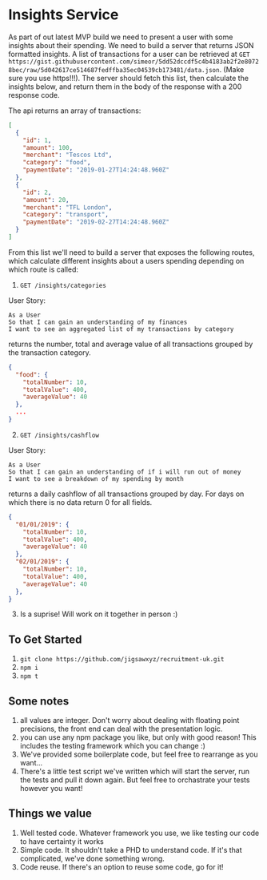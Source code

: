 # Insights Service

As part of out latest MVP build we need to present a user with some insights about their spending. We need to build a server that returns JSON formatted insights. A list of transactions for a user can be retrieved at `GET https://gist.githubusercontent.com/simeor/5dd52dccdf5c4b4183ab2f2e80728bec/raw/5d042617ce514687fedffba35ec04539cb173481/data.json`. (Make sure you use https!!!). The server should fetch this list, then calculate the insights below, and return them in the body of the response with a 200 response code. 

The api returns an array of transactions:

```json
[
  {
    "id": 1,
    "amount": 100,
    "merchant": "Tescos Ltd",
    "category": "food",
    "paymentDate": "2019-01-27T14:24:48.960Z"
  },
  {
    "id": 2,
    "amount": 20,
    "merchant": "TFL London",
    "category": "transport",
    "paymentDate": "2019-02-27T14:24:48.960Z"
  }
]
```

From this list we'll need to build a server that exposes the following routes, which calculate different insights about a users spending depending on which route is called:

1. `GET /insights/categories`

User Story: 
```
As a User
So that I can gain an understanding of my finances
I want to see an aggregated list of my transactions by category
```


returns the number, total and average value of all transactions grouped by the transaction category.

```json
{
  "food": {
    "totalNumber": 10,
    "totalValue": 400,
    "averageValue": 40
  },
  ...
}
```

2. `GET /insights/cashflow`

User Story:
```
As a User
So that I can gain an understanding of if i will run out of money
I want to see a breakdown of my spending by month
```

returns a daily cashflow of all transactions grouped by day. For days on which there is no data return 0 for all fields. 

```json
{
  "01/01/2019": {
    "totalNumber": 10,
    "totalValue": 400,
    "averageValue": 40
  },
  "02/01/2019": {
    "totalNumber": 10,
    "totalValue": 400,
    "averageValue": 40
  },
}
```

3. Is a suprise! Will work on it together in person :)


## To Get Started

1. `git clone https://github.com/jigsawxyz/recruitment-uk.git`
2. `npm i`
3. `npm t`

## Some notes

1. all values are integer. Don't worry about dealing with floating point precisions, the front end can deal with the presentation logic.
2. you can use any npm package you like, but only with good reason! This includes the testing framework which you can change :)
3. We've provided some boilerplate code, but feel free to rearrange as you want...
4. There's a little test script we've written which will start the server, run the tests and pull it down again. But feel free to orchastrate your tests however you want!

## Things we value

1. Well tested code. Whatever framework you use, we like testing our code to have certainty it works
2. Simple code. It shouldn't take a PHD to understand code. If it's that complicated, we've done something wrong.
3. Code reuse. If there's an option to reuse some code, go for it!